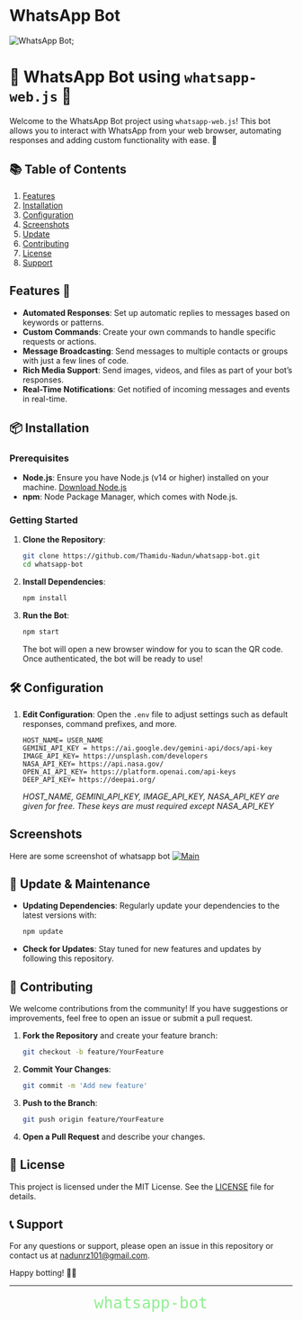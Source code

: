 # WhatsApp Bot
![WhatsApp Bot](https://img.shields.io/badge/WhatsApp_Bot-v1.0-brightgreen);

# 📱 WhatsApp Bot using `whatsapp-web.js` 🤖
Welcome to the WhatsApp Bot project using `whatsapp-web.js`! This bot allows you to interact with WhatsApp from your web browser, automating responses and adding custom functionality with ease. 🚀

## 📚 **Table of Contents**
1. [Features](#features)
2. [Installation](#installation)
3. [Configuration](#configuration)
4. [Screenshots](#screenshots)
5. [Update](#Update)
6. [Contributing](#contributing)
7. [License](#license)
8. [Support](#support)
## Features 🌟

- **Automated Responses**: Set up automatic replies to messages based on keywords or patterns.
- **Custom Commands**: Create your own commands to handle specific requests or actions.
- **Message Broadcasting**: Send messages to multiple contacts or groups with just a few lines of code.
- **Rich Media Support**: Send images, videos, and files as part of your bot’s responses.
- **Real-Time Notifications**: Get notified of incoming messages and events in real-time.

## 📦 Installation

### Prerequisites

- **Node.js**: Ensure you have Node.js (v14 or higher) installed on your machine. [Download Node.js](https://nodejs.org/)
- **npm**: Node Package Manager, which comes with Node.js.

### Getting Started

1. **Clone the Repository**:
   ```bash
   git clone https://github.com/Thamidu-Nadun/whatsapp-bot.git
   cd whatsapp-bot
   ```

2. **Install Dependencies**:
   ```bash
   npm install
   ```

3. **Run the Bot**:
   ```bash
   npm start
   ```

   The bot will open a new browser window for you to scan the QR code. Once authenticated, the bot will be ready to use!

## 🛠️ Configuration

1. **Edit Configuration**:
   Open the `.env` file to adjust settings such as default responses, command prefixes, and more.

   ```env
   HOST_NAME= USER_NAME
   GEMINI_API_KEY = https://ai.google.dev/gemini-api/docs/api-key
   IMAGE_API_KEY= https://unsplash.com/developers
   NASA_API_KEY= https://api.nasa.gov/
   OPEN_AI_API_KEY= https://platform.openai.com/api-keys
   DEEP_API_KEY= https://deepai.org/                                    
   ```
   *HOST_NAME, GEMINI_API_KEY, IMAGE_API_KEY, NASA_API_KEY are given for free. These keys are must required except NASA_API_KEY*

## Screenshots
Here are some screenshot of whatsapp bot
[![Main](https://i.ibb.co/LSQhxYB/whatsapp-bot-1.png)](https://github.com/Thamidu-Nadun/whatsapp-bot)
 

## 🔄 Update & Maintenance

- **Updating Dependencies**: Regularly update your dependencies to the latest versions with:
  ```bash
  npm update
  ```

- **Check for Updates**: Stay tuned for new features and updates by following this repository.

## 🤝 Contributing

We welcome contributions from the community! If you have suggestions or improvements, feel free to open an issue or submit a pull request.

1. **Fork the Repository** and create your feature branch:
   ```bash
   git checkout -b feature/YourFeature
   ```

2. **Commit Your Changes**:
   ```bash
   git commit -m 'Add new feature'
   ```

3. **Push to the Branch**:
   ```bash
   git push origin feature/YourFeature
   ```

4. **Open a Pull Request** and describe your changes.

## 📜 License

This project is licensed under the MIT License. See the [LICENSE](LICENSE) file for details.

## 📞 Support

For any questions or support, please open an issue in this repository or contact us at [nadunrz101@gmail.com](mailto:nadunrz101@gmail.com).

Happy botting! 🤖🎉

---
<div style='text-align: center; font-size: 2em; font-family: monospace; color: lightgreen;'>
whatsapp-bot
</div>
